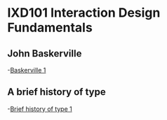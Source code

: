 IXD101 Interaction Design Fundamentals
======================================

John Baskerville
----------------

-[Baskerville 1](https://bandeattie.github.io/JohnBaskerville/baskerville.html)


A brief history of type
-----------------------

-[Brief history of type 1](https://bandeattie.github.io/JohnBaskerville/abriefhistoryoftype.html)
